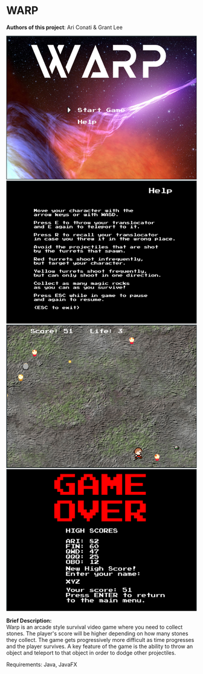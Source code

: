 # WARP

**Authors of this project**: Ari Conati & Grant Lee                 

![Main](/screenshots/main.png?raw=true "Main Menu")
![Help](/screenshots/help.png?raw=true "Help")
![Game](/screenshots/game2.png?raw=true "Game")
![Over](/screenshots/game_over.png?raw=true "Game Over")

**Brief Description:**                  
Warp is an arcade style survival video game where you need to collect stones. The player's score will be higher depending on how many stones they collect. The game gets progressively more difficult as time progresses and the player survives. A key feature of the game is the ability to throw an object and teleport to that object in order to dodge other projectiles.


Requirements: Java, JavaFX
